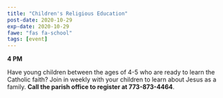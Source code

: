 ```yaml
---
title: "Children's Religious Education"
post-date: 2020-10-29
exp-date: 2020-10-29
fawe: "fas fa-school"
tags: [event]
---
```

**4 PM**

Have young children between the ages of 4-5 who are ready to learn the Catholic faith? Join in weekly with your children to learn about Jesus as a family. **Call the parish office to register at 773-873-4464**.